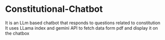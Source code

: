 # Constitutional-Chatbot
It is an LLm based chatbot that responds to questions related to constitution 
It uses LLama index and gemini API to fetch data form pdf and display it on the chatbox  
